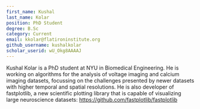 ```yaml
---
first_name: Kushal
last_name: Kolar
position: PhD Student
degree: B.Sc
category: Current
email: kkolar@flatironinstitute.org
github_username: kushalkolar
scholar_userid: wU_Okg8AAAAJ
---
```

<!-- bio below -->
Kushal Kolar is a PhD student at NYU in Biomedical Engineering. He is working on algorithms for the analysis of voltage imaging and calcium imaging datasets, focussing on the challenges presented by newer datasets with higher temporal and spatial resolutions. He is also developer of fastplotlib, a new scientific plotting library that is capable of visualizing large neuroscience datasets: https://github.com/fastplotlib/fastplotlib